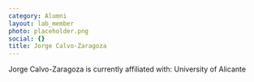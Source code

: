 ```yaml
---
category: Alumni
layout: lab_member
photo: placeholder.png
social: {}
title: Jorge Calvo-Zaragoza
---
```


Jorge Calvo-Zaragoza is currently affiliated with: University of Alicante